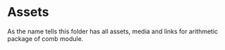 # Assets

As the name tells this folder has all  assets, media and links for arithmetic package of comb module.
